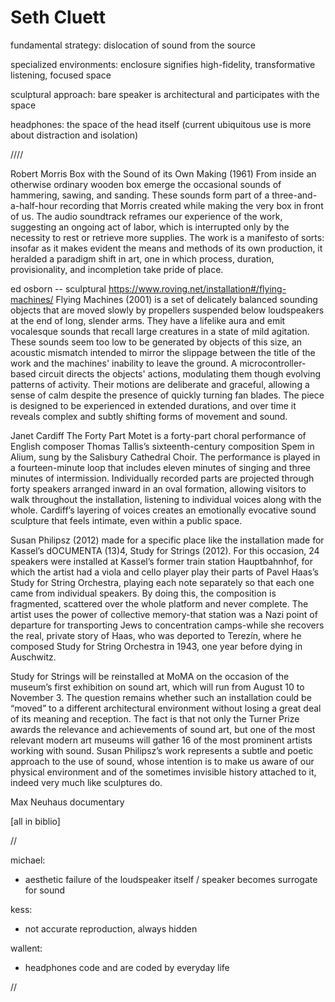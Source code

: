 # Seth Cluett


fundamental strategy:
dislocation of sound from the source

specialized environments:
enclosure signifies high-fidelity, transformative listening, focused space

sculptural approach:
bare speaker is architectural and participates with the space

headphones:
the space of the head itself (current ubiquitous use is more about distraction and isolation)


////

Robert Morris
Box with the Sound of its Own Making (1961)
From inside an otherwise ordinary wooden box emerge the occasional sounds of hammering, sawing, and sanding. These sounds form part of a three-and-a-half-hour recording that Morris created while making the very box in front of us. The audio soundtrack reframes our experience of the work, suggesting an ongoing act of labor, which is interrupted only by the necessity to rest or retrieve more supplies. The work is a manifesto of sorts: insofar as it makes evident the means and methods of its own production, it heralded a paradigm shift in art, one in which process, duration, provisionality, and incompletion take pride of place.


ed osborn -- sculptural
https://www.roving.net/installation#/flying-machines/
Flying Machines (2001) is a set of delicately balanced sounding objects that are moved slowly by propellers suspended below loudspeakers at the end of long, slender arms. They have a lifelike aura and emit vocalesque sounds that recall large creatures in a state of mild agitation. These sounds seem too low to be generated by objects of this size, an acoustic mismatch intended to mirror the slippage between the title of the work and the machines' inability to leave the ground. A microcontroller-based circuit directs the objects' actions, modulating them though evolving patterns of activity. Their motions are deliberate and graceful, allowing a sense of calm despite the presence of quickly turning fan blades. The piece is designed to be experienced in extended durations, and over time it reveals complex and subtly shifting forms of movement and sound.

Janet Cardiff
The Forty Part Motet is a forty-part choral performance of English composer Thomas Tallis’s sixteenth-century composition Spem in Alium, sung by the Salisbury Cathedral Choir. The performance is played in a fourteen-minute loop that includes eleven minutes of singing and three minutes of intermission. Individually recorded parts are projected through forty speakers arranged inward in an oval formation, allowing visitors to walk throughout the installation, listening to individual voices along with the whole. Cardiff’s layering of voices creates an emotionally evocative sound sculpture that feels intimate, even within a public space.

Susan Philipsz (2012)
made for a specific place like the installation made for Kassel’s dOCUMENTA (13)4, Study for Strings (2012). For this occasion, 24 speakers were installed at Kassel’s former train station Hauptbahnhof, for which the artist had a viola and cello player play their parts of Pavel Haas’s Study for String Orchestra, playing each note separately so that each one came from individual speakers. By doing this, the composition is fragmented, scattered over the whole platform and never complete. The artist uses the power of collective memory-that station was a Nazi point of departure for transporting Jews to concentration camps-while she recovers the real, private story of Haas, who was deported to Terezín, where he composed Study for String Orchestra in 1943, one year before dying in Auschwitz.

Study for Strings will be reinstalled at MoMA on the occasion of the museum’s first exhibition on sound art, which will run from August 10 to November 3. The question remains whether such an installation could be “moved” to a different architectural environment without losing a great deal of its meaning and reception. The fact is that not only the Turner Prize awards the relevance and achievements of sound art, but one of the most relevant modern art museums will gather 16 of the most prominent artists working with sound. Susan Philipsz’s work represents a subtle and poetic approach to the use of sound, whose intention is to make us aware of our physical environment and of the sometimes invisible history attached to it, indeed very much like sculptures do.

Max Neuhaus
documentary

[all in biblio]


//

michael:
- aesthetic failure of the loudspeaker itself  /  speaker becomes surrogate for sound


kess:
- not accurate reproduction, always hidden


wallent:
- headphones code and are coded by everyday life


//

